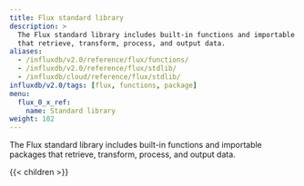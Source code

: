 ```yaml
---
title: Flux standard library
description: >
  The Flux standard library includes built-in functions and importable packages
  that retrieve, transform, process, and output data.
aliases:
  - /influxdb/v2.0/reference/flux/functions/
  - /influxdb/v2.0/reference/flux/stdlib/
  - /influxdb/cloud/reference/flux/stdlib/
influxdb/v2.0/tags: [flux, functions, package]
menu:
  flux_0_x_ref:
    name: Standard library
weight: 102
---
```


The Flux standard library includes built-in functions and importable packages
that retrieve, transform, process, and output data.

{{< children >}}
